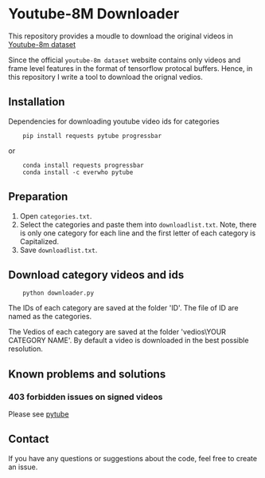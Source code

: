 # Youtube-8M Downloader

This repository provides a moudle to download the original videos in [Youtube-8m dataset](https://research.google.com/youtube8m/index.html)

Since the official `youtube-8m dataset` website contains only videos and frame level features in the format of tensorflow protocal buffers. Hence, in this repository I write a tool to download the orignal vedios. 

## Installation

Dependencies for downloading youtube video ids for categories
```
    pip install requests pytube progressbar
```
or 
```
    conda install requests progressbar
    conda install -c everwho pytube
```
## Preparation

1. Open `categories.txt`. 
2. Select the categories and paste them into `downloadlist.txt`. Note, there is only one category for each line and the first letter of each category is Capitalized.
3. Save `downloadlist.txt`.

## Download category videos and ids

```
    python downloader.py
```
The IDs of each category are saved at the folder 'ID'. The file of ID are named as the categories.

The Vedios of each category are saved at the folder 'vedios\YOUR CATEGORY NAME'. By default a video is downloaded in the best possible resolution. 

## Known problems and solutions
### 403 forbidden issues on signed videos
Please see [pytube](https://github.com/nficano/pytube/pull/453/commits/fac934b149bc2d49ea54d566e0639d9b4c2862d2)

## Contact

If you have any questions or suggestions about the code, feel free to create an issue.